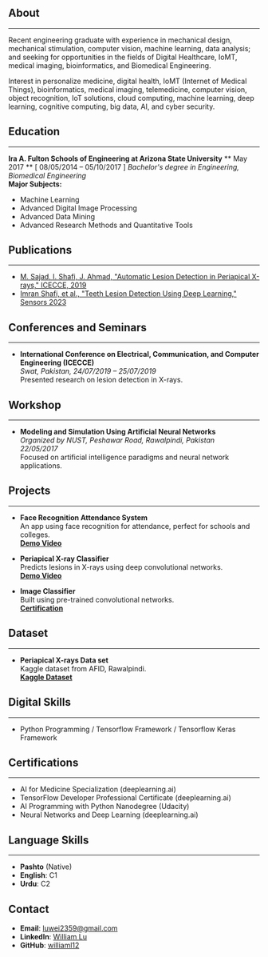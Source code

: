 ## About
***
Recent engineering graduate with experience in mechanical design, mechanical stimulation, computer vision, machine learning, data analysis; and seeking for opportunities in the fields of Digital Healthcare, IoMT, medical imaging, bioinformatics, and Biomedical Engineering.

Interest in personalize medicine, digital health, IoMT (Internet of Medical Things), bioinformatics, medical imaging, telemedicine, computer vision, object recognition, IoT solutions, cloud computing, machine learning, deep learning, cognitive computing, big data, AI, and cyber security.

## Education 
***
**Ira A. Fulton Schools of Engineering at Arizona State University**                                                                                                **     May 2017    **  [ 08/05/2014 – 05/10/2017 ]
*Bachelor's degree in Engineering, Biomedical Engineering*  
**Major Subjects:**
- Machine Learning
- Advanced Digital Image Processing
- Advanced Data Mining
- Advanced Research Methods and Quantitative Tools

## Publications
***
- [M. Sajad, I. Shafi, J. Ahmad, "Automatic Lesion Detection in Periapical X-rays," ICECCE, 2019](https://ieeexplore.ieee.org/abstract/document/8940661)
- [Imran Shafi, et al., "Teeth Lesion Detection Using Deep Learning," Sensors 2023](https://doi.org/10.3390/s23156837)

## Conferences and Seminars
***
- **International Conference on Electrical, Communication, and Computer Engineering (ICECCE)**  
  *Swat, Pakistan, 24/07/2019 – 25/07/2019*  
  Presented research on lesion detection in X-rays.

## Workshop
***
- **Modeling and Simulation Using Artificial Neural Networks**  
  *Organized by NUST, Peshawar Road, Rawalpindi, Pakistan*  
  *22/05/2017*  
  Focused on artificial intelligence paradigms and neural network applications.

## Projects
***
- **Face Recognition Attendance System**  
  An app using face recognition for attendance, perfect for schools and colleges.  
  **[Demo Video](https://youtu.be/_Y9ZmRDrKcQ?si=wg7ryELT7nB5yhuX)**

- **Periapical X-ray Classifier**  
  Predicts lesions in X-rays using deep convolutional networks.  
  **[Demo Video](https://youtu.be/QuSJeuWmB44?si=J6DbSxa1B-1vjZhB)**

- **Image Classifier**  
  Built using pre-trained convolutional networks.  
  **[Certification](https://confirm.udacity.com/D4KCHPUZ)**

## Dataset
***
- **Periapical X-rays Data set**  
  Kaggle dataset from AFID, Rawalpindi.  
  **[Kaggle Dataset](https://doi.org/10.34740/KAGGLE/DSV/2664831)**

## Digital Skills
***
- Python Programming / Tensorflow Framework / Tensorflow Keras Framework

## Certifications
***
- AI for Medicine Specialization (deeplearning.ai)
- TensorFlow Developer Professional Certificate (deeplearning.ai)
- AI Programming with Python Nanodegree (Udacity)
- Neural Networks and Deep Learning (deeplearning.ai)

## Language Skills 
***
- **Pashto** (Native)
- **English**: C1
- **Urdu**: C2

## Contact
- **Email**: [luwei2359@gmail.com](mailto:luwei2359@gmail.com)
- **LinkedIn**: [William Lu](https://www.linkedin.com/in/william-lu-47693b145/)
- **GitHub**: [williaml12](https://github.com/williaml12)
